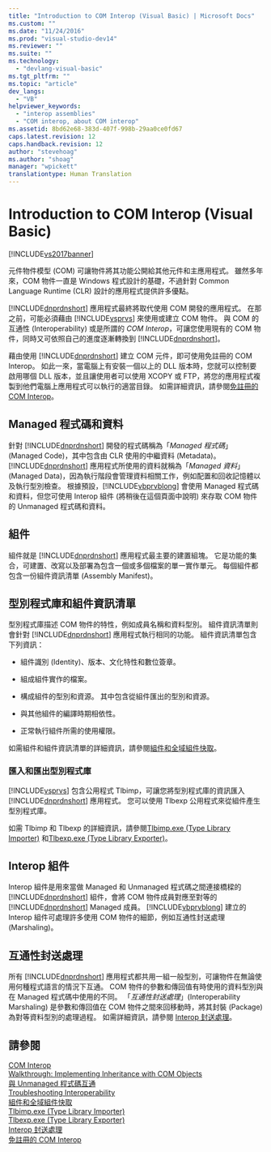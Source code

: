 ```yaml
---
title: "Introduction to COM Interop (Visual Basic) | Microsoft Docs"
ms.custom: ""
ms.date: "11/24/2016"
ms.prod: "visual-studio-dev14"
ms.reviewer: ""
ms.suite: ""
ms.technology: 
  - "devlang-visual-basic"
ms.tgt_pltfrm: ""
ms.topic: "article"
dev_langs: 
  - "VB"
helpviewer_keywords: 
  - "interop assemblies"
  - "COM interop, about COM interop"
ms.assetid: 8bd62e68-383d-407f-998b-29aa0ce0fd67
caps.latest.revision: 12
caps.handback.revision: 12
author: "stevehoag"
ms.author: "shoag"
manager: "wpickett"
translationtype: Human Translation
---
```

# Introduction to COM Interop (Visual Basic)
[!INCLUDE[vs2017banner](../../../csharp/includes/vs2017banner.md)]

元件物件模型 \(COM\) 可讓物件將其功能公開給其他元件和主應用程式。  雖然多年來，COM 物件一直是 Windows 程式設計的基礎，不過針對 Common Language Runtime \(CLR\) 設計的應用程式提供許多優點。  
  
 [!INCLUDE[dnprdnshort](../../../csharp/getting-started/includes/dnprdnshort_md.md)] 應用程式最終將取代使用 COM 開發的應用程式。  在那之前，可能必須藉由 [!INCLUDE[vsprvs](../../../csharp/includes/vsprvs_md.md)] 來使用或建立 COM 物件。  與 COM 的互通性 \(Interoperability\) 或是所謂的 *COM Interop*，可讓您使用現有的 COM 物件，同時又可依照自己的進度逐漸轉換到 [!INCLUDE[dnprdnshort](../../../csharp/getting-started/includes/dnprdnshort_md.md)]。  
  
 藉由使用 [!INCLUDE[dnprdnshort](../../../csharp/getting-started/includes/dnprdnshort_md.md)] 建立 COM 元件，即可使用免註冊的 COM Interop。  如此一來，當電腦上有安裝一個以上的 DLL 版本時，您就可以控制要啟用哪個 DLL 版本，並且讓使用者可以使用 XCOPY 或 FTP，將您的應用程式複製到他們電腦上應用程式可以執行的適當目錄。  如需詳細資訊，請參閱[免註冊的 COM Interop](../Topic/Registration-Free%20COM%20Interop.md)。  
  
## Managed 程式碼和資料  
 針對 [!INCLUDE[dnprdnshort](../../../csharp/getting-started/includes/dnprdnshort_md.md)] 開發的程式碼稱為「*Managed 程式碼*」\(Managed Code\)，其中包含由 CLR 使用的中繼資料 \(Metadata\)。  [!INCLUDE[dnprdnshort](../../../csharp/getting-started/includes/dnprdnshort_md.md)] 應用程式所使用的資料就稱為「*Managed 資料*」\(Managed Data\)，因為執行階段會管理資料相關工作，例如配置和回收記憶體以及執行型別檢查。  根據預設，[!INCLUDE[vbprvblong](../../../visual-basic/developing-apps/customizing-extending-my/includes/vbprvblong_md.md)] 會使用 Managed 程式碼和資料，但您可使用 Interop 組件 \(將稍後在這個頁面中說明\) 來存取 COM 物件的 Unmanaged 程式碼和資料。  
  
## 組件  
 組件就是 [!INCLUDE[dnprdnshort](../../../csharp/getting-started/includes/dnprdnshort_md.md)] 應用程式最主要的建置組塊。  它是功能的集合，可建置、改寫以及部署為包含一個或多個檔案的單一實作單元。  每個組件都包含一份組件資訊清單 \(Assembly Manifest\)。  
  
## 型別程式庫和組件資訊清單  
 型別程式庫描述 COM 物件的特性，例如成員名稱和資料型別。  組件資訊清單則會針對 [!INCLUDE[dnprdnshort](../../../csharp/getting-started/includes/dnprdnshort_md.md)] 應用程式執行相同的功能。  組件資訊清單包含下列資訊：  
  
-   組件識別 \(Identity\)、版本、文化特性和數位簽章。  
  
-   組成組件實作的檔案。  
  
-   構成組件的型別和資源。  其中包含從組件匯出的型別和資源。  
  
-   與其他組件的編譯時期相依性。  
  
-   正常執行組件所需的使用權限。  
  
 如需組件和組件資訊清單的詳細資訊，請參閱[組件和全域組件快取](../Topic/Assemblies%20and%20the%20Global%20Assembly%20Cache%20\(C%23%20and%20Visual%20Basic\).md)。  
  
### 匯入和匯出型別程式庫  
 [!INCLUDE[vsprvs](../../../csharp/includes/vsprvs_md.md)] 包含公用程式 Tlbimp，可讓您將型別程式庫的資訊匯入 [!INCLUDE[dnprdnshort](../../../csharp/getting-started/includes/dnprdnshort_md.md)] 應用程式。  您可以使用 Tlbexp 公用程式來從組件產生型別程式庫。  
  
 如需 Tlbimp 和 Tlbexp 的詳細資訊，請參閱[Tlbimp.exe \(Type Library Importer\)](../Topic/Tlbimp.exe%20\(Type%20Library%20Importer\).md) 和[Tlbexp.exe \(Type Library Exporter\)](../Topic/Tlbexp.exe%20\(Type%20Library%20Exporter\).md)。  
  
## Interop 組件  
 Interop 組件是用來當做 Managed 和 Unmanaged 程式碼之間連接橋樑的 [!INCLUDE[dnprdnshort](../../../csharp/getting-started/includes/dnprdnshort_md.md)] 組件，會將 COM 物件成員對應至對等的 [!INCLUDE[dnprdnshort](../../../csharp/getting-started/includes/dnprdnshort_md.md)] Managed 成員。  [!INCLUDE[vbprvblong](../../../visual-basic/developing-apps/customizing-extending-my/includes/vbprvblong_md.md)] 建立的 Interop 組件可處理許多使用 COM 物件的細節，例如互通性封送處理 \(Marshaling\)。  
  
## 互通性封送處理  
 所有 [!INCLUDE[dnprdnshort](../../../csharp/getting-started/includes/dnprdnshort_md.md)] 應用程式都共用一組一般型別，可讓物件在無論使用何種程式語言的情況下互通。  COM 物件的參數和傳回值有時使用的資料型別與在 Managed 程式碼中使用的不同。  「*互通性封送處理*」\(Interoperability Marshaling\) 是參數和傳回值在 COM 物件之間來回移動時，將其封裝 \(Package\) 為對等資料型別的處理過程。  如需詳細資訊，請參閱 [Interop 封送處理](../Topic/Interop%20Marshaling.md)。  
  
## 請參閱  
 [COM Interop](../../../visual-basic/programming-guide/com-interop/index.md)   
 [Walkthrough: Implementing Inheritance with COM Objects](../../../visual-basic/programming-guide/com-interop/walkthrough-implementing-inheritance-with-com-objects.md)   
 [與 Unmanaged 程式碼互通](../Topic/Interoperating%20with%20Unmanaged%20Code.md)   
 [Troubleshooting Interoperability](../../../visual-basic/programming-guide/com-interop/troubleshooting-interoperability.md)   
 [組件和全域組件快取](../Topic/Assemblies%20and%20the%20Global%20Assembly%20Cache%20\(C%23%20and%20Visual%20Basic\).md)   
 [Tlbimp.exe \(Type Library Importer\)](../Topic/Tlbimp.exe%20\(Type%20Library%20Importer\).md)   
 [Tlbexp.exe \(Type Library Exporter\)](../Topic/Tlbexp.exe%20\(Type%20Library%20Exporter\).md)   
 [Interop 封送處理](../Topic/Interop%20Marshaling.md)   
 [免註冊的 COM Interop](../Topic/Registration-Free%20COM%20Interop.md)